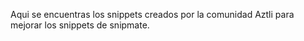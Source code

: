 Aqui se encuentras los snippets creados por la comunidad Aztli para mejorar los 
snippets de snipmate.

